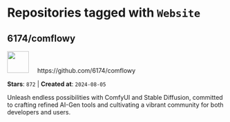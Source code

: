 # Repositories tagged with `Website`


## 6174/comflowy


<a href='https://github.com/6174/comflowy'>
<img src="https://avatars.githubusercontent.com/u/3872872?v=4" width="50" height="50"></a> &nbsp; &nbsp; https://github.com/6174/comflowy

**Stars**: `872` | **Created at**: `2024-08-05`


Unleash endless possibilities with ComfyUI and Stable Diffusion, committed to crafting refined AI-Gen tools and cultivating a vibrant community for both developers and users. 
